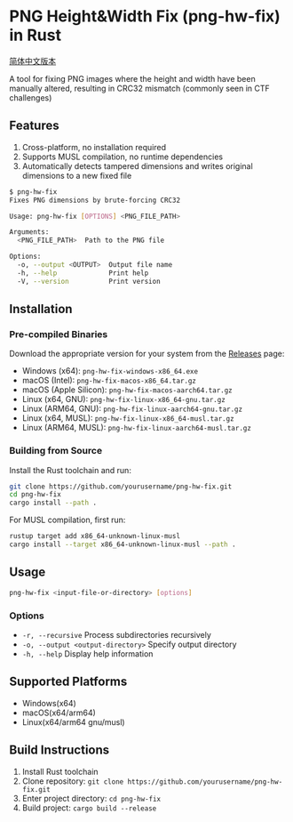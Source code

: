 # PNG Height&Width Fix (png-hw-fix) in Rust

[简体中文版本](./README-zh_CN.md)

A tool for fixing PNG images where the height and width have been manually altered, resulting in CRC32 mismatch (commonly seen in CTF challenges)

## Features

1. Cross-platform, no installation required
2. Supports MUSL compilation, no runtime dependencies
3. Automatically detects tampered dimensions and writes original dimensions to a new fixed file

```bash
$ png-hw-fix
Fixes PNG dimensions by brute-forcing CRC32

Usage: png-hw-fix [OPTIONS] <PNG_FILE_PATH>

Arguments:
  <PNG_FILE_PATH>  Path to the PNG file

Options:
  -o, --output <OUTPUT>  Output file name
  -h, --help             Print help
  -V, --version          Print version
```

## Installation

### Pre-compiled Binaries

Download the appropriate version for your system from the [Releases](https://github.com/yourusername/png-hw-fix/releases) page:

- Windows (x64): `png-hw-fix-windows-x86_64.exe`
- macOS (Intel): `png-hw-fix-macos-x86_64.tar.gz`
- macOS (Apple Silicon): `png-hw-fix-macos-aarch64.tar.gz`
- Linux (x64, GNU): `png-hw-fix-linux-x86_64-gnu.tar.gz`
- Linux (ARM64, GNU): `png-hw-fix-linux-aarch64-gnu.tar.gz`
- Linux (x64, MUSL): `png-hw-fix-linux-x86_64-musl.tar.gz`
- Linux (ARM64, MUSL): `png-hw-fix-linux-aarch64-musl.tar.gz`

### Building from Source

Install the Rust toolchain and run:

```sh
git clone https://github.com/yourusername/png-hw-fix.git
cd png-hw-fix
cargo install --path .
```

For MUSL compilation, first run:

```sh
rustup target add x86_64-unknown-linux-musl
cargo install --target x86_64-unknown-linux-musl --path .
```

## Usage

```sh
png-hw-fix <input-file-or-directory> [options]
```

### Options

- `-r, --recursive` Process subdirectories recursively
- `-o, --output <output-directory>` Specify output directory
- `-h, --help` Display help information

## Supported Platforms

- Windows(x64)
- macOS(x64/arm64)
- Linux(x64/arm64 gnu/musl)

## Build Instructions

1. Install Rust toolchain
2. Clone repository: `git clone https://github.com/yourusername/png-hw-fix.git`
3. Enter project directory: `cd png-hw-fix`
4. Build project: `cargo build --release`
